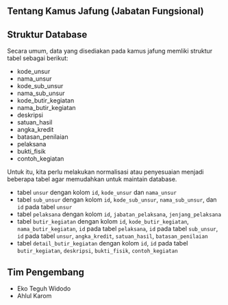 ## Tentang Kamus Jafung (Jabatan Fungsional)

## Struktur Database

Secara umum, data yang disediakan pada kamus jafung memliki struktur tabel sebagai berikut:

* kode_unsur
* nama_unsur
* kode_sub_unsur
* nama_sub_unsur
* kode_butir_kegiatan
* nama_butir_kegiatan
* deskripsi
* satuan_hasil
* angka_kredit
* batasan_penilaian
* pelaksana
* bukti_fisik
* contoh_kegiatan

Untuk itu, kita perlu melakukan normalisasi atau penyesuaian menjadi beberapa tabel agar memudahkan untuk maintain database.

- tabel `unsur` dengan kolom `id`, `kode_unsur` dan `nama_unsur`
- tabel `sub_unsur` dengan kolom `id`, `kode_sub_unsur`, `nama_sub_unsur`, dan `id` pada tabel `unsur`
- tabel `pelaksana` dengan kolom `id`, `jabatan_pelaksana`, `jenjang_pelaksana`
- tabel `butir_kegiatan` dengan kolom `id`, `kode_butir_kegiatan`, `nama_butir_kegiatan`, `id` pada tabel `pelaksana`, `id` pada tabel `sub_unsur`, `id` pada tabel `unsur`, `angka_kredit`, `satuan_hasil`, `batasan_penilaian`
- tabel `detail_butir_kegiatan` dengan kolom `id`, `id` pada tabel `butir_kegiatan`, `deskripsi`, `bukti_fisik`, `contoh_kegiatan`


## Tim Pengembang
- Eko Teguh Widodo
- Ahlul Karom